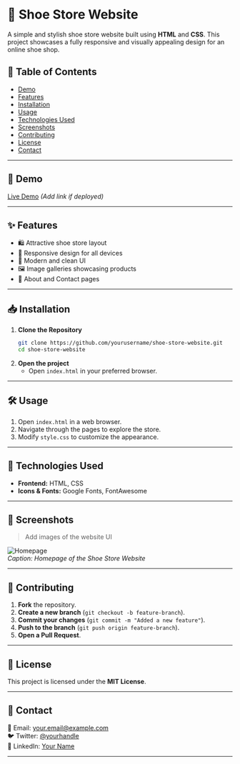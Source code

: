 # 👟 Shoe Store Website

A simple and stylish shoe store website built using **HTML** and **CSS**. This project showcases a fully responsive and visually appealing design for an online shoe shop.

## 📖 Table of Contents
- [Demo](#demo)
- [Features](#features)
- [Installation](#installation)
- [Usage](#usage)
- [Technologies Used](#technologies-used)
- [Screenshots](#screenshots)
- [Contributing](#contributing)
- [License](#license)
- [Contact](#contact)

---

## 🔗 Demo
[Live Demo](#) *(Add link if deployed)*

---

## ✨ Features

- 🛍️ Attractive shoe store layout
- 📱 Responsive design for all devices
- 🎨 Modern and clean UI
- 🖼️ Image galleries showcasing products
- 📝 About and Contact pages

---

## 📥 Installation

1. **Clone the Repository**
   ```bash
   git clone https://github.com/yourusername/shoe-store-website.git
   cd shoe-store-website
   ```
2. **Open the project**
   - Open `index.html` in your preferred browser.

---

## 🛠️ Usage

1. Open `index.html` in a web browser.
2. Navigate through the pages to explore the store.
3. Modify `style.css` to customize the appearance.

---

## 🚀 Technologies Used

- **Frontend:** HTML, CSS
- **Icons & Fonts:** Google Fonts, FontAwesome

---

## 📸 Screenshots

> Add images of the website UI

![Homepage](https://via.placeholder.com/600x300)  
*Caption: Homepage of the Shoe Store Website*

---

## 🤝 Contributing

1. **Fork** the repository.
2. **Create a new branch** (`git checkout -b feature-branch`).
3. **Commit your changes** (`git commit -m "Added a new feature"`).
4. **Push to the branch** (`git push origin feature-branch`).
5. **Open a Pull Request**.

---

## 📜 License

This project is licensed under the **MIT License**.

---

## 📩 Contact

📧 Email: [your.email@example.com](mailto:your.email@example.com)  
🐦 Twitter: [@yourhandle](https://twitter.com/yourhandle)  
💼 LinkedIn: [Your Name](https://linkedin.com/in/yourname)

---

